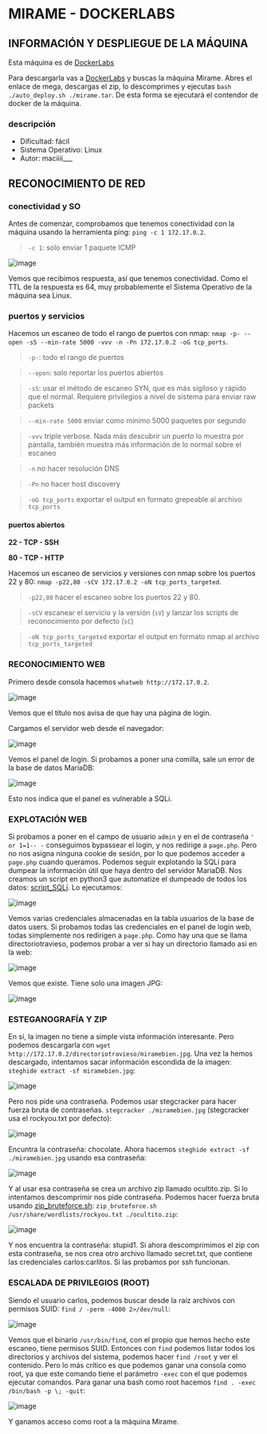 # MIRAME - DOCKERLABS

## INFORMACIÓN Y DESPLIEGUE DE LA MÁQUINA

Esta máquina es de [DockerLabs](https://dockerlabs.es)

Para descargarla vas a [DockerLabs](https://dockerlabs.es) y buscas la máquina Mirame. Abres el enlace de mega, descargas el zip, lo descomprimes y ejecutas `bash ./auto_deploy.sh ./mirame.tar`. De esta forma se ejecutará el contendor de docker de la máquina.

### descripción

- Dificultad: fácil
- Sistema Operativo: Linux
- Autor: maciiii___

## RECONOCIMIENTO DE RED

### conectividad y SO

Antes de comenzar, comprobamos que tenemos conectividad con la máquina usando la herramienta ping: `ping -c 1 172.17.0.2`.
> `-c 1`: solo enviar 1 paquete ICMP

![image](https://github.com/user-attachments/assets/fc6c2d67-43fc-46ad-aaad-9b91530ca829)

Vemos que recibimos respuesta, así que tenemos conectividad. Como el TTL de la respuesta es 64, muy probablemente el Sistema Operativo de la máquina sea Linux.

### puertos y servicios

Hacemos un escaneo de todo el rango de puertos con nmap: `nmap -p- --open -sS --min-rate 5000 -vvv -n -Pn 172.17.0.2 -oG tcp_ports`.
> `-p-`: todo el rango de puertos

> `--open`: solo reportar los puertos abiertos

> `-sS`: usar el método de escaneo SYN, que es más sigiloso y rápido que el normal. Requiere privilegios a nivel de sistema para enviar raw packets

> `--min-rate 5000` enviar como mínimo 5000 paquetes por segundo

> `-vvv` triple verbose. Nada más descubrir un puerto lo muestra por pantalla, también muestra más información de lo normal sobre el escaneo

> `-n` no hacer resolución DNS

> `-Pn` no hacer host discovery

> `-oG tcp_ports` exportar el output en formato grepeable al archivo `tcp_ports`

#### puertos abiertos

**22 - TCP - SSH**

**80 - TCP - HTTP**

Hacemos un escaneo de servicios y versiones con nmap sobre los puertos 22 y 80: `nmap -p22,80 -sCV 172.17.0.2 -oN tcp_ports_targeted`.
> `-p22,80` hacer el escaneo sobre los puertos 22 y 80.

> `-sCV` escanear el servicio y la versión (`sV`) y lanzar los scripts de reconocimiento por defecto (`sC`)

> `-oN tcp_ports_targeted` exportar el output en formato nmap al archivo `tcp_ports_targeted`

### RECONOCIMIENTO WEB

Primero desde consola hacemos `whatweb http://172.17.0.2`.

![image](https://github.com/user-attachments/assets/88dc408e-30f1-47fb-8fba-b80e3414a213)

Vemos que el título nos avisa de que hay una página de login.

Cargamos el servidor web desde el navegador:

![image](https://github.com/user-attachments/assets/a7b5851d-8364-45fc-803f-c9be1ed057dd)

Vemos el panel de login. Si probamos a poner una comilla, sale un error de la base de datos MariaDB:

![image](https://github.com/user-attachments/assets/ef94c9b3-65bd-4397-9521-16b16916c4ef)

Esto nos indica que el panel es vulnerable a SQLi.

### EXPLOTACIÓN WEB

Si probamos a poner en el campo de usuario `admin` y en el de contraseña `' or 1=1-- -` conseguimos bypassear el login, y nos redirige a `page.php`. Pero no nos asigna ninguna cookie de sesión, por lo que podemos acceder a `page.php` cuando queramos. Podemos seguir explotando la SQLi para dumpear la información útil que haya dentro del servidor MariaDB. Nos creamos un script en python3 que automatize el dumpeado de todos los datos: [script_SQLi](https://github.com/4bytess/dockerlabs-scripts/tree/main/mirame/SQLi). Lo ejecutamos:

![image](https://github.com/user-attachments/assets/977fe507-d8e7-43bb-a2eb-de538ea06f25)

Vemos varias credenciales almacenadas en la tabla usuarios de la base de datos users. Si probamos todas las credenciales en el panel de login web, todas simplemente nos redirigen a `page.php`. Como hay una que se llama directoriotravieso, podemos probar a ver si hay un directorio llamado así en la web:

![image](https://github.com/user-attachments/assets/f830a41b-4b85-4189-803e-0620441ea7ac)

Vemos que existe. Tiene solo una imagen JPG:

![image](https://github.com/user-attachments/assets/5d342819-f5a5-4d3e-a1bb-6a3fadc8d170)

### ESTEGANOGRAFÍA Y ZIP

En sí, la imagen no tiene a simple vista información interesante. Pero podemos descargarla con `wget http://172.17.0.2/directoriotravieso/miramebien.jpg`. Una vez la hemos descargado, intentamos sacar información escondida de la imagen: `steghide extract -sf miramebien.jpg`:

![image](https://github.com/user-attachments/assets/06c0e40c-20cd-44ed-bf96-1d50e3e9ac9b)

Pero nos pide una contraseña. Podemos usar stegcracker para hacer fuerza bruta de contraseñas. `stegcracker ./miramebien.jpg` (stegcracker usa el rockyou.txt por defecto):

![image](https://github.com/user-attachments/assets/ee246490-1c7d-4ba3-bdea-bbc81c14c954)

Encuntra la contraseña: chocolate. Ahora hacemos `steghide extract -sf ./miramebien.jpg` usando esa contraseña:

![image](https://github.com/user-attachments/assets/b63feda7-4eac-48d0-bbac-5efb6fbb9f02)

Y al usar esa contraseña se crea un archivo zip llamado ocultito.zip. Si lo intentamos descomprimir nos pide contraseña. Podemos hacer fuerza bruta usando [zip_bruteforce.sh](https://github.com/4bytess/zip_bruteforce): `zip_bruteforce.sh /usr/share/wordlists/rockyou.txt ./ocultito.zip`:

![image](https://github.com/user-attachments/assets/d8ad3ca2-4130-4b4e-9123-bc1cb25cf75b)

Y nos encuentra la contraseña: stupid1. Si ahora descomprimimos el zip con esta contraseña, se nos crea otro archivo llamado secret.txt, que contiene las credenciales carlos:carlitos. Si las probamos por ssh funcionan.

### ESCALADA DE PRIVILEGIOS (ROOT)

Siendo el usuario carlos, podemos buscar desde la raíz archivos con permisos SUID: `find / -perm -4000 2>/dev/null`:

![image](https://github.com/user-attachments/assets/de8ba7c8-381b-4222-b18c-c8094e5ecbae)

Vemos que el binario `/usr/bin/find`, con el propio que hemos hecho este escaneo, tiene permisos SUID. Entonces con `find` podemos listar todos los directorios y archivos del sistema, podemos hacer `find /root` y ver el contenido. Pero lo más crítico es que podemos ganar una consola como root, ya que este comando tiene el parámetro `-exec` con el que podemos ejecutar comandos. Para ganar una bash como root hacemos `find . -exec /bin/bash -p \; -quit`:

![image](https://github.com/user-attachments/assets/1ab5e7c6-10e5-4597-b883-05e0c5bca169)

Y ganamos acceso como root a la máquina Mirame.
